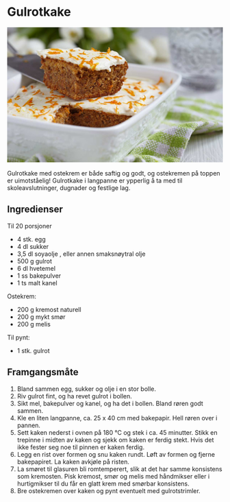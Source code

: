 # Gulrotkake

![Gulrotkake med ostekrem](./img/Gulrotkake-med-ostekrem.jpg)

Gulrotkake med ostekrem er både saftig og godt, og ostekremen på toppen er uimotståelig! Gulrotkake i langpanne er ypperlig å ta med til skoleavslutninger, dugnader og festlige lag.

## Ingredienser

Til 20 porsjoner

- 4 stk. egg
- 4 dl sukker
- 3,5 dl soyaolje , eller annen smaksnøytral olje
- 500 g gulrot
- 6 dl hvetemel
- 1 ss bakepulver
- 1 ts malt kanel

Ostekrem:

- 200 g kremost naturell
- 200 g mykt smør
- 200 g melis

Til pynt:

- 1 stk. gulrot

## Framgangsmåte

1. Bland sammen egg, sukker og olje i en stor bolle.
2. Riv gulrot fint, og ha revet gulrot i bollen.
3. Sikt mel, bakepulver og kanel, og ha det i bollen. Bland røren godt sammen. 
4. Kle en liten langpanne, ca. 25 x 40 cm med bakepapir. Hell røren over i pannen.
5. Sett kaken nederst i ovnen på 180 °C og stek i ca. 45 minutter. Stikk en trepinne i midten av kaken og sjekk om kaken er ferdig stekt. Hvis det ikke fester seg noe til pinnen er kaken ferdig. 
6. Legg en rist over formen og snu kaken rundt. Løft av formen og fjerne bakepapiret. La kaken avkjøle på risten.
7. La smøret til glasuren bli romtemperert, slik at det har samme konsistens som kremosten. Pisk kremost, smør og melis med håndmikser eller i hurtigmikser til du får en glatt krem med smørbar konsistens.
8. Bre ostekremen over kaken og pynt eventuelt med gulrotstrimler.


